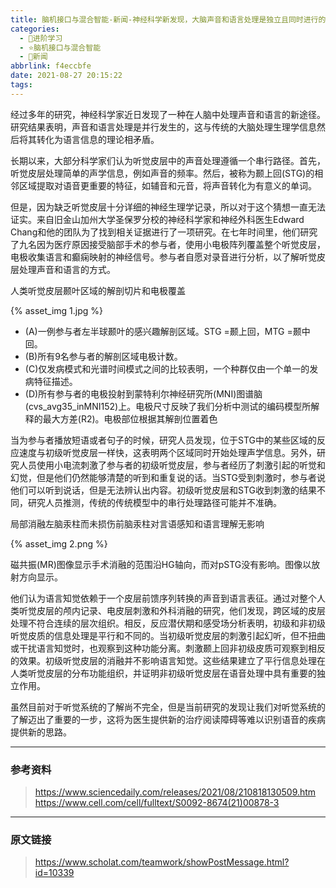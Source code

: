 ```yaml
---
title: 脑机接口与混合智能-新闻-神经科学新发现，大脑声音和语言处理是独立且同时进行的
categories:
  - 🌙进阶学习
  - ⭐脑机接口与混合智能
  - 💫新闻
abbrlink: f4eccbfe
date: 2021-08-27 20:15:22
tags:
---
```


经过多年的研究，神经科学家近日发现了一种在人脑中处理声音和语言的新途径。研究结果表明，声音和语言处理是并行发生的，这与传统的大脑处理生理学信息然后将其转化为语言信息的理论相矛盾。

长期以来，大部分科学家们认为听觉皮层中的声音处理遵循一个串行路径。首先，听觉皮层处理简单的声学信息，例如声音的频率。然后，被称为颞上回(STG)的相邻区域提取对语音更重要的特征，如辅音和元音，将声音转化为有意义的单词。

但是，因为缺乏听觉皮层十分详细的神经生理学记录，所以对于这个猜想一直无法证实。来自旧金山加州大学圣保罗分校的神经科学家和神经外科医生Edward Chang和他的团队为了找到相关证据进行了一项研究。在七年时间里，他们研究了九名因为医疗原因接受脑部手术的参与者，使用小电极阵列覆盖整个听觉皮层，电极收集语言和癫痫映射的神经信号。参与者自愿对录音进行分析，以了解听觉皮层处理声音和语言的方式。

<!--more-->

人类听觉皮层颞叶区域的解剖切片和电极覆盖

{% asset_img 1.jpg %}

- (A)一例参与者左半球颞叶的感兴趣解剖区域。STG =颞上回，MTG =颞中回。
- (B)所有9名参与者的解剖区域电极计数。
- (C)仅发病模式和光谱时间模式之间的比较表明，一个种群仅由一个单一的发病特征描述。
- (D)所有参与者的电极投射到蒙特利尔神经研究所(MNI)图谱脑(cvs_avg35_inMNI152)上。电极尺寸反映了我们分析中测试的编码模型所解释的最大方差(R2)。电极部位根据其解剖位置着色

当为参与者播放短语或者句子的时候，研究人员发现，位于STG中的某些区域的反应速度与初级听觉皮层一样快，这表明两个区域同时开始处理声学信息。另外，研究人员使用小电流刺激了参与者的初级听觉皮层，参与者经历了刺激引起的听觉和幻觉，但是他们仍然能够清楚的听到和重复说的话。当STG受到刺激时，参与者说他们可以听到说话，但是无法辨认出内容。初级听觉皮层和STG收到刺激的结果不同，研究人员推测，传统的传统模型中的串行处理路径可能并不准确。

局部消融左脑汞柱而未损伤前脑汞柱对言语感知和语言理解无影响

{% asset_img 2.png %}

磁共振(MR)图像显示手术消融的范围沿HG轴向，而对pSTG没有影响。图像以放射方向显示。

他们认为语言知觉依赖于一个皮层前馈序列转换的声音到语言表征。通过对整个人类听觉皮层的颅内记录、电皮层刺激和外科消融的研究，他们发现，跨区域的皮层处理不符合连续的层次组织。相反，反应潜伏期和感受场分析表明，初级和非初级听觉皮质的信息处理是平行和不同的。当初级听觉皮层的刺激引起幻听，但不扭曲或干扰语言知觉时，也观察到这种功能分离。刺激颞上回非初级皮质可观察到相反的效果。初级听觉皮层的消融并不影响语言知觉。这些结果建立了平行信息处理在人类听觉皮层的分布功能组织，并证明非初级听觉皮层在语音处理中具有重要的独立作用。

虽然目前对于听觉系统的了解尚不完全，但是当前研究的发现让我们对听觉系统的了解迈出了重要的一步，这将为医生提供新的治疗阅读障碍等难以识别语音的疾病提供新的思路。

***

### 参考资料

> <https://www.sciencedaily.com/releases/2021/08/210818130509.htm>
> <https://www.cell.com/cell/fulltext/S0092-8674(21)00878-3>

***

### 原文链接

> <https://www.scholat.com/teamwork/showPostMessage.html?id=10339>
